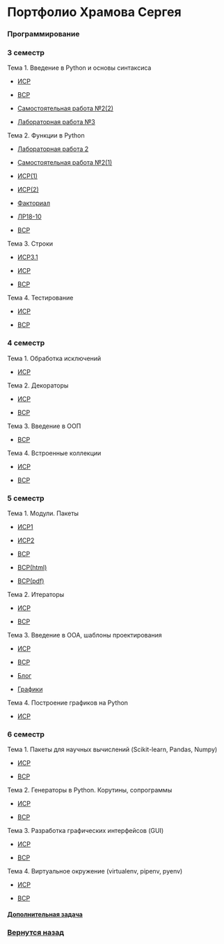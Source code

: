 # Портфолио Храмова Сергея

### Программирование

### 3 семестр

Тема 1. Введение в Python и основы синтаксиса

* <a href="https://repl.it/@Serega89Kh/ISR31">ИСР</a>

* <a href="https://github.com/Serega89Kh/Serega89Kh.github.io/blob/master/2kurs/prog/VSR31.md">ВСР</a>

* <a href="https://repl.it/@Serega89Kh/Template-for-assignment-1-1">Самостоятельная работа №2(2)</a>

* <a href="https://repl.it/@Serega89Kh/20-09-18">Лабораторная работа №3</a>

Тема 2. Функции в Python

* <a href="https://repl.it/@Serega89Kh/Truth-table">Лабораторная работа 2</a>

* <a href="https://repl.it/@Serega89Kh/Template-for-assignment-1">Самостоятельная работа №2(1)</a>

* <a href="https://repl.it/@Serega89Kh/function17">ИСР(1)</a>

* <a href="https://repl.it/@Serega89Kh/function18">ИСР(2)</a>

* <a href="https://repl.it/@Serega89Kh/Fact">Факториал</a>

* <a href="https://github.com/Serega89Kh/py18-10">ЛР18-10</a>

* <a href="https://repl.it/@Serega89Kh/VSR321#main.py">ВСР</a> 

Тема 3. Строки

* <a href="https://github.com/Serega89Kh/Serega89Kh.github.io/blob/master/2kurs/prog/ISR331.md">ИСР3.1</a>

* <a href="https://repl.it/@Serega89Kh/ISR33">ИСР</a>

* <a href="https://repl.it/@Serega89Kh/VSR33">ВСР</a>

Тема 4. Тестирование

* <a href="https://repl.it/@Serega89Kh/ISR41#main.py">ИСР</a>

* <a href="https://github.com/Serega89Kh/Serega89Kh.github.io/blob/master/2kurs/prog/%D0%92%D0%A1%D0%A0%204.1.pdf">ВСР</a>

### 4 семестр

Тема 1. Обработка исключений

* <a href="https://repl.it/@Serega89Kh/ISR41#main.py">ИСР</a>


Тема 2. Декораторы

* <a href="https://repl.it/@Serega89Kh/Decorator">ИСР</a>

* <a href="https://repl.it/@Serega89Kh/VSR42">ВСР</a>

Тема 3. Введение в ООП

* <a href="https://repl.it/@Serega89Kh/VSR43#main.py">ВСР</a>

Тема 4. Встроенные коллекции

* <a href="https://repl.it/@Serega89Kh/ISR44">ИСР</a>

* <a href="https://repl.it/@Serega89Kh/VSR44">ВСР</a>

### 5 семестр

Тема 1. Модули. Пакеты

* <a href="https://github.com/Serega89Kh/Serega89Kh.github.io/blob/master/2kurs/prog/ISR511.md">ИСР1</a>

* <a href="https://repl.it/@Serega89Kh/ISR512">ИСР2</a>

* <a href="https://github.com/Serega89Kh/Serega89Kh.github.io/blob/master/2kurs/prog/VSR51.md">ВСР</a>

* <a href="https://github.com/Serega89Kh/Serega89Kh.github.io/blob/master/2kurs/prog/VSR51.html">ВСР(html)</a>

* <a href="https://github.com/Serega89Kh/Serega89Kh.github.io/blob/master/2kurs/prog/VSR51.pdf">ВСР(pdf)</a>

Тема 2. Итераторы

* <a href="https://repl.it/@Serega89Kh/ISR52">ИСР</a> 

* <a href="https://repl.it/@Serega89Kh/VSR52">ВСР</a>

Тема 3. Введение в ООА, шаблоны проектирования

* <a href="https://github.com/Serega89Kh/Serega89Kh.github.io/blob/master/2kurs/prog/ISR53.md">ИСР</a>

* <a href="https://github.com/Serega89Kh/Serega89Kh.github.io/blob/master/2kurs/prog/VSR53.md">ВСР</a>

* <a href="https://repl.it/@Serega89Kh/blog#main.py">Блог</a>

* <a href="https://repl.it/@Serega89Kh/Grafik">Графики</a>

Тема 4. Построение графиков на Python

* <a href="https://repl.it/@Serega89Kh/ISR54#main.py">ИСР</a>


### 6 семестр

Тема 1. Пакеты для научных вычислений (Scikit-learn, Pandas, Numpy)

* <a href="https://repl.it/@Serega89Kh/ISR61">ИСР</a>

* <a href="https://repl.it/@Serega89Kh/VSR61">ВСР</a>

Тема 2. Генераторы в Python. Корутины, сопрограммы

* <a href="https://repl.it/@Serega89Kh/ISR62#main.py">ИСР</a>

* <a href="https://repl.it/@Serega89Kh/VSR62">ВСР</a>

Тема 3. Разработка графических интерфейсов (GUI)

* <a href="https://github.com/Serega89Kh/Serega89Kh.github.io/tree/master/2kurs/prog/6">ИСР</a>

* <a href="https://github.com/Serega89Kh/Serega89Kh.github.io/blob/master/2kurs/prog/6/VSR63(TicTacToe).py">ВСР</a>

Тема 4. Виртуальное окружение (virtualenv, pipenv, pyenv)

* <a href="https://github.com/Serega89Kh/Serega89Kh.github.io/blob/master/2kurs/prog/VSR64.md">ИСР</a>

* <a href="https://drive.google.com/drive/folders/1iJeruEcCxcYBJomDme42A2YugPNiiQFk?usp=sharing">ВСР</a>

#### <a href="https://repl.it/@Serega89Kh/ZadanieEkz">Дополнительная задача</a>


### <a href="https://serega89kh.github.io">Вернутся назад</a>
